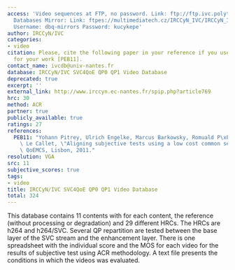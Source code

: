 ```yaml
---
access: 'Video sequences at FTP, no password. Link: ftp://ftp.ivc.polytech.univ-nantes.fr/IRCCyN_IVC_SD_RoI_Database/  Qualinet
  Databases Mirror: Link: ftpes://multimediatech.cz/IRCCyN_IVC/IRCCyN_IVC_SVC4QoE_QP0_QP1
  Username: dbq-mirrors Password: kucykepe'
author: IRCCyN/IVC
categories:
- video
citation: Please, cite the following paper in your reference if you use this database
  for your work [PEB11].
contact_name: ivcdb@univ-nantes.fr
database: IRCCyN/IVC SVC4QoE QP0 QP1 Video Database
deprecated: true
excerpt: ''
external_link: http://www.irccyn.ec-nantes.fr/spip.php?article769
hrc: 30
method: ACR
partner: true
publicly_available: true
ratings: 27
references:
  PEB11: "Yohann Pitrey, Ulrich Engelke, Marcus Barkowsky, Romuald P\xE9pion, Patrick\
    \ Le Callet, \"Aligning subjective tests using a low cost common set\", Euro ITV\
    \ QoEMCS, Lisbon, 2011."
resolution: VGA
src: 11
subjective_scores: true
tags:
- video
title: IRCCyN/IVC SVC4QoE QP0 QP1 Video Database
total: 324
---
```


This database contains 11 contents with for each content, the reference (without processing or degradation) and 29 different HRCs. The HRCs are h264 and h264/SVC. Several QP repartition are tested between the base layer of the SVC stream and the enhancement layer. There is one spreadsheet with the individual score and the MOS for each video for the results of subjective test using ACR methodology. A text file presents the conditions in which the videos was evaluated.